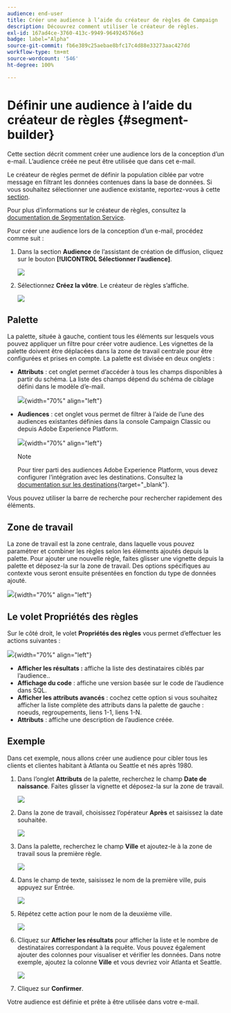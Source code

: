 ```yaml
---
audience: end-user
title: Créer une audience à l’aide du créateur de règles de Campaign
description: Découvrez comment utiliser le créateur de règles.
exl-id: 167ad4ce-3760-413c-9949-9649245766e3
badge: label="Alpha"
source-git-commit: fb6e389c25aebae8bfc17c4d88e33273aac427dd
workflow-type: tm+mt
source-wordcount: '546'
ht-degree: 100%

---
```


# Définir une audience à l’aide du créateur de règles {#segment-builder}

Cette section décrit comment créer une audience lors de la conception d’un e-mail. L’audience créée ne peut être utilisée que dans cet e-mail.

Le créateur de règles permet de définir la population ciblée par votre message en filtrant les données contenues dans la base de données. Si vous souhaitez sélectionner une audience existante, reportez-vous à cette [section](add-audience.md).

Pour plus d’informations sur le créateur de règles, consultez la [documentation de Segmentation Service](https://experienceleague.adobe.com/docs/experience-platform/segmentation/ui/segment-builder.html?lang=fr).

Pour créer une audience lors de la conception d’un e-mail, procédez comme suit :

1. Dans la section **Audience** de l’assistant de création de diffusion, cliquez sur le bouton **[!UICONTROL Sélectionner l’audience]**.

   ![](assets/segment-builder0.png)

1. Sélectionnez **Créez la vôtre**. Le créateur de règles s’affiche.

   ![](assets/segment-builder.png)

## Palette

La palette, située à gauche, contient tous les éléments sur lesquels vous pouvez appliquer un filtre pour créer votre audience. Les vignettes de la palette doivent être déplacées dans la zone de travail centrale pour être configurées et prises en compte. La palette est divisée en deux onglets :

* **Attributs** : cet onglet permet d’accéder à tous les champs disponibles à partir du schéma. La liste des champs dépend du schéma de ciblage défini dans le modèle d’e-mail.

  ![](assets/segment-builder2.png){width="70%" align="left"}

* **Audiences** : cet onglet vous permet de filtrer à l’aide de l’une des audiences existantes définies dans la console Campaign Classic ou depuis Adobe Experience Platform.

  ![](assets/segment-builder3.png){width="70%" align="left"}

  >[!NOTE]
  >
  >Pour tirer parti des audiences Adobe Experience Platform, vous devez configurer l’intégration avec les destinations. Consultez la [documentation sur les destinations](https://experienceleague.adobe.com/docs/experience-platform/destinations/home.html?lang=fr){target="_blank"}.

Vous pouvez utiliser la barre de recherche pour rechercher rapidement des éléments.

## Zone de travail

La zone de travail est la zone centrale, dans laquelle vous pouvez paramétrer et combiner les règles selon les éléments ajoutés depuis la palette. Pour ajouter une nouvelle règle, faites glisser une vignette depuis la palette et déposez-la sur la zone de travail. Des options spécifiques au contexte vous seront ensuite présentées en fonction du type de données ajouté.

![](assets/segment-builder4.png){width="70%" align="left"}

## Le volet Propriétés des règles

Sur le côté droit, le volet **Propriétés des règles** vous permet d’effectuer les actions suivantes :

![](assets/segment-builder5.png){width="70%" align="left"}

* **Afficher les résultats :** affiche la liste des destinataires ciblés par l’audience..
* **Affichage du code** : affiche une version basée sur le code de l’audience dans SQL.
* **Afficher les attributs avancés** : cochez cette option si vous souhaitez afficher la liste complète des attributs dans la palette de gauche : noeuds, regroupements, liens 1-1, liens 1-N.
* **Attributs** : affiche une description de l’audience créée.

## Exemple

Dans cet exemple, nous allons créer une audience pour cibler tous les clients et clientes habitant à Atlanta ou Seattle et nés après 1980.

1. Dans l’onglet **Attributs** de la palette, recherchez le champ **Date de naissance**. Faites glisser la vignette et déposez-la sur la zone de travail.

   ![](assets/segment-builder6.png)

1. Dans la zone de travail, choisissez l’opérateur **Après** et saisissez la date souhaitée.

   ![](assets/segment-builder7.png)

1. Dans la palette, recherchez le champ **Ville** et ajoutez-le à la zone de travail sous la première règle.

   ![](assets/segment-builder8.png)

1. Dans le champ de texte, saisissez le nom de la première ville, puis appuyez sur Entrée.

   ![](assets/segment-builder9.png)

1. Répétez cette action pour le nom de la deuxième ville.

   ![](assets/segment-builder10.png)

1. Cliquez sur **Afficher les résultats** pour afficher la liste et le nombre de destinataires correspondant à la requête. Vous pouvez également ajouter des colonnes pour visualiser et vérifier les données. Dans notre exemple, ajoutez la colonne **Ville** et vous devriez voir Atlanta et Seattle.

   ![](assets/segment-builder11.png)

1. Cliquez sur **Confirmer**.

Votre audience est définie et prête à être utilisée dans votre e-mail.